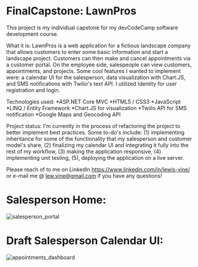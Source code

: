 # FinalCapstone: LawnPros

This project is my individual capstone for my devCodeCamp software development course.  

What it is: 
LawnPros is a web application for a fictious landscape company that allows customers to enter some basic information and start a landscape project.  Customers can then make and cancel appointments via a customer portal.  On the employee side, salespeople can view customers, appointments, and projects.  Some cool features I wanted to implement were: a calendar UI for the salesperson, data visualization with Chart.JS, and SMS notifications with Twilio's text API.  I utilized Identity for user registration and login.  

Technologies used:
*ASP.NET Core MVC
*HTML5 / CSS3
*JavaScript
*LINQ / Entity Framework
*Chart.JS for visualization
*Twilio API for SMS notification
*Google Maps and Geocoding API

Project status:
I'm currently in the process of refactoring the project to better implement best practices.  Some to-do's include: (1) implementing inheritance for some of the functionality that my salesperson and customer model's share, (2) finalizing my calendar UI and integrating it fully into the rest of my workflow, (3) making the application responsive, (4) implementing unit testing, (5), deploying the application on a live server.

Please reach of to me on LinkedIn https://www.linkedin.com/in/lewis-vine/ or e-mail me @ lew.vine@gmail.com if you have any questions!

# Salesperson Home:
![salesperson_portal](https://user-images.githubusercontent.com/39601384/118504944-f5177800-b6f9-11eb-8769-ae9a535a68e1.PNG)

# Draft Salesperson Calendar UI:
![appointments_dashboard](https://user-images.githubusercontent.com/39601384/118505385-5ccdc300-b6fa-11eb-9df2-7e9000b0c145.PNG)
